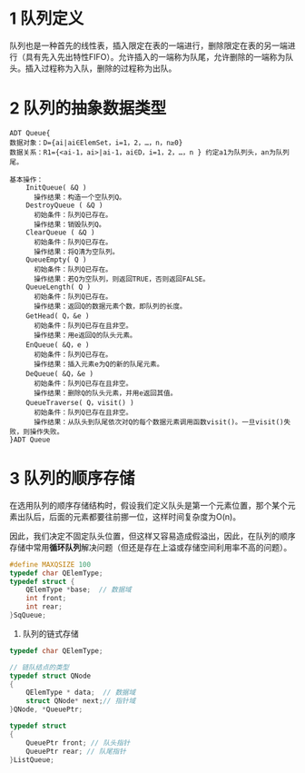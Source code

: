 # 1 队列定义
队列也是一种首先的线性表，插入限定在表的一端进行，删除限定在表的另一端进行（具有先入先出特性FIFO）。允许插入的一端称为队尾，允许删除的一端称为队头。插入过程称为入队，删除的过程称为出队。

# 2 队列的抽象数据类型
```
ADT Queue{
数据对象：D={ai|ai∈ElemSet，i=1，2，…，n，n≥0}
数据关系：R1={<ai-1，ai>|ai-1，ai∈D，i=1，2，…，n } 约定a1为队列头，an为队列尾。

基本操作：
    InitQueue( &Q )
      操作结果：构造一个空队列Q。
    DestroyQueue ( &Q )
      初始条件：队列Q已存在。
      操作结果：销毁队列Q。
    ClearQueue ( &Q )
      初始条件：队列Q已存在。
      操作结果：将Q清为空队列。
    QueueEmpty( Q )
      初始条件：队列Q已存在。
      操作结果：若Q为空队列，则返回TRUE，否则返回FALSE。
    QueueLength( Q )
      初始条件：队列Q已存在。
      操作结果：返回Q的数据元素个数，即队列的长度。
    GetHead( Q，&e )
      初始条件：队列Q已存在且非空。
      操作结果：用e返回Q的队头元素。
    EnQueue( &Q，e )
      初始条件：队列Q已存在。
      操作结果：插入元素e为Q的新的队尾元素。
    DeQueue( &Q，&e )
      初始条件：队列Q已存在且非空。
      操作结果：删除Q的队头元素，并用e返回其值。
    QueueTraverse( Q，visit() )
      初始条件：队列Q已存在且非空。
      操作结果：从队头到队尾依次对Q的每个数据元素调用函数visit()。一旦visit()失败，则操作失败。
}ADT Queue
```

# 3 队列的顺序存储

在选用队列的顺序存储结构时，假设我们定义队头是第一个元素位置，那个某个元素出队后，后面的元素都要往前挪一位，这样时间复杂度为O(n)。

因此，我们决定不固定队头位置，但这样又容易造成假溢出，因此，在队列的顺序存储中常用**循环队列**解决问题（但还是存在上溢或存储空间利用率不高的问题）。

```c
#define MAXQSIZE 100
typedef char QElemType;
typedef struct {    
    QElemType *base;  // 数据域
	int front;
	int rear;
}SqQueue;
```


1. 队列的链式存储    

```c
typedef char QElemType;

// 链队结点的类型
typedef struct QNode
{
    QElemType * data;  // 数据域
    struct QNode* next;// 指针域
}QNode, *QueuePtr;

typedef struct
{
    QueuePtr front; // 队头指针
    QueuePtr rear; // 队尾指针
}ListQueue;
```